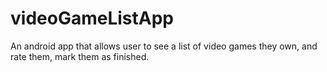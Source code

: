 # videoGameListApp
An android app that allows user to see a list of video games they own, and rate them, mark them as finished.
